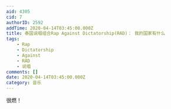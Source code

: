 ```yaml
---
aid: 4305
cid: 7
authorID: 2592
addTime: 2020-04-14T03:45:00.000Z
title: 泰国说唱组合Rap Against Dictatorship(RAD)： 我的国家有什么
tags:
    - Rap
    - Dictatorship
    - Against
    - RAD
    - 说唱
comments: []
date: 2020-04-14T03:45:00.000Z
category: 音乐
---
```


很燃！
